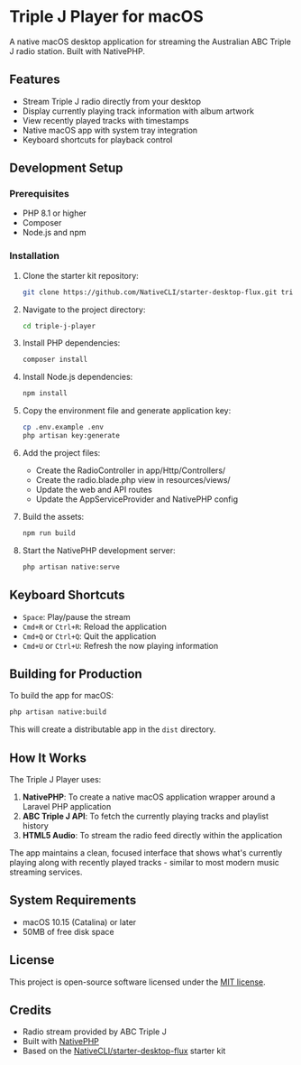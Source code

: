 # Triple J Player for macOS

A native macOS desktop application for streaming the Australian ABC Triple J radio station. Built with NativePHP.

## Features

- Stream Triple J radio directly from your desktop
- Display currently playing track information with album artwork
- View recently played tracks with timestamps
- Native macOS app with system tray integration
- Keyboard shortcuts for playback control

## Development Setup

### Prerequisites

- PHP 8.1 or higher
- Composer
- Node.js and npm

### Installation

1. Clone the starter kit repository:
   ```bash
   git clone https://github.com/NativeCLI/starter-desktop-flux.git triple-j-player
   ```

2. Navigate to the project directory:
   ```bash
   cd triple-j-player
   ```

3. Install PHP dependencies:
   ```bash
   composer install
   ```

4. Install Node.js dependencies:
   ```bash
   npm install
   ```

5. Copy the environment file and generate application key:
   ```bash
   cp .env.example .env
   php artisan key:generate
   ```

6. Add the project files:
    - Create the RadioController in app/Http/Controllers/
    - Create the radio.blade.php view in resources/views/
    - Update the web and API routes
    - Update the AppServiceProvider and NativePHP config

7. Build the assets:
   ```bash
   npm run build
   ```

8. Start the NativePHP development server:
   ```bash
   php artisan native:serve
   ```

## Keyboard Shortcuts

- `Space`: Play/pause the stream
- `Cmd+R` or `Ctrl+R`: Reload the application
- `Cmd+Q` or `Ctrl+Q`: Quit the application
- `Cmd+U` or `Ctrl+U`: Refresh the now playing information

## Building for Production

To build the app for macOS:

```bash
php artisan native:build
```

This will create a distributable app in the `dist` directory.

## How It Works

The Triple J Player uses:

1. **NativePHP**: To create a native macOS application wrapper around a Laravel PHP application
2. **ABC Triple J API**: To fetch the currently playing tracks and playlist history
3. **HTML5 Audio**: To stream the radio feed directly within the application

The app maintains a clean, focused interface that shows what's currently playing along with recently played tracks - similar to most modern music streaming services.

## System Requirements

- macOS 10.15 (Catalina) or later
- 50MB of free disk space

## License

This project is open-source software licensed under the [MIT license](https://opensource.org/licenses/MIT).

## Credits

- Radio stream provided by ABC Triple J
- Built with [NativePHP](https://nativephp.com)
- Based on the [NativeCLI/starter-desktop-flux](https://github.com/NativeCLI/starter-desktop-flux) starter kit
